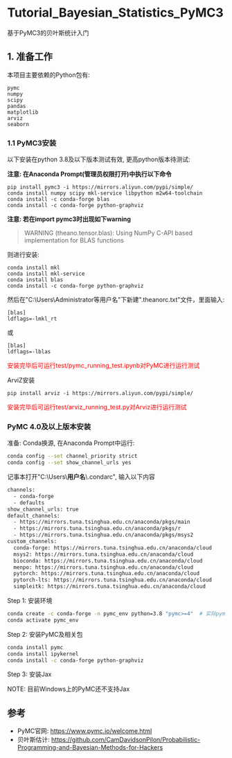 # Tutorial_Bayesian_Statistics_PyMC3
基于PyMC3的贝叶斯统计入门

## 1. 准备工作

本项目主要依赖的Python包有:

```
pymc
numpy
scipy
pandas
matplotlib
arviz
seaborn
```

### 1.1 PyMC3安装

以下安装在python 3.8及以下版本测试有效, 更高python版本待测试:

**注意: 在Anaconda Prompt(管理员权限打开)中执行以下命令**

```
pip install pymc3 -i https://mirrors.aliyun.com/pypi/simple/
conda install numpy scipy mkl-service libpython m2w64-toolchain
conda install -c conda-forge blas
conda install -c conda-forge python-graphviz
```

**注意: 若在import pymc3时出现如下warning**

> WARNING (theano.tensor.blas): Using NumPy C-API based implementation for BLAS functions

则进行安装:

```
conda install mkl
conda install mkl-service
conda install blas
conda install -c conda-forge python-graphviz
```

然后在"C:\Users\Administrator等用户名"下新建".theanorc.txt"文件，里面输入:

```
[blas]
ldflags=-lmkl_rt
```

或

```
[blas]
ldflags=-lblas
```

<font color="red">安装完毕后可运行test/pymc_running_test.ipynb对PyMC进行运行测试</font >

ArviZ安装

```
pip install arviz -i https://mirrors.aliyun.com/pypi/simple/
```

<font color="red">安装完毕后可运行test/arviz_running_test.py对Arviz进行运行测试</font >

### PyMC 4.0及以上版本安装

准备: Conda换源, 在Anaconda Prompt中运行:

```bash
conda config --set channel_priority strict 
conda config --set show_channel_urls yes
```

记事本打开"C:\Users\\**用户名**\\.condarc", 输入以下内容

```bash
channels:
  - conda-forge
  - defaults
show_channel_urls: true
default_channels:
  - https://mirrors.tuna.tsinghua.edu.cn/anaconda/pkgs/main
  - https://mirrors.tuna.tsinghua.edu.cn/anaconda/pkgs/r
  - https://mirrors.tuna.tsinghua.edu.cn/anaconda/pkgs/msys2
custom_channels:
  conda-forge: https://mirrors.tuna.tsinghua.edu.cn/anaconda/cloud
  msys2: https://mirrors.tuna.tsinghua.edu.cn/anaconda/cloud
  bioconda: https://mirrors.tuna.tsinghua.edu.cn/anaconda/cloud
  menpo: https://mirrors.tuna.tsinghua.edu.cn/anaconda/cloud
  pytorch: https://mirrors.tuna.tsinghua.edu.cn/anaconda/cloud
  pytorch-lts: https://mirrors.tuna.tsinghua.edu.cn/anaconda/cloud
  simpleitk: https://mirrors.tuna.tsinghua.edu.cn/anaconda/cloud
```

Step 1: 安装环境

```bash
conda create -c conda-forge -n pymc_env python=3.8 "pymc>=4"  # 实际pymc==5.3.0
conda activate pymc_env
```

Step 2: 安装PyMC及相关包

```bash
conda install pymc
conda install ipykernel
conda install -c conda-forge python-graphviz
```

Step 3: 安装Jax

NOTE: 目前Windows上的PyMC还不支持Jax

## 参考

* PyMC官网: https://www.pymc.io/welcome.html
* 贝叶斯估计: https://github.com/CamDavidsonPilon/Probabilistic-Programming-and-Bayesian-Methods-for-Hackers